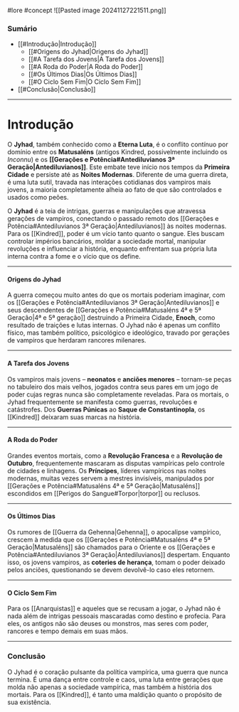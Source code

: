 #lore #concept
![[Pasted image 20241127221511.png]]

### Sumário
- [[#Introdução|Introdução]]
    - [[#Origens do Jyhad|Origens do Jyhad]]
    - [[#A Tarefa dos Jovens|A Tarefa dos Jovens]]
    - [[#A Roda do Poder|A Roda do Poder]]
    - [[#Os Últimos Dias|Os Últimos Dias]]
    - [[#O Ciclo Sem Fim|O Ciclo Sem Fim]]
- [[#Conclusão|Conclusão]]

---
# Introdução

O **Jyhad**, também conhecido como a **Eterna Luta**, é o conflito contínuo por domínio entre os **Matusaléns** (antigos Kindred, possivelmente incluindo os *Inconnu*) e os **[[Gerações e Potência#Antediluvianos 3ª Geração|Antediluvianos]]**. Este embate teve início nos tempos da **Primeira Cidade** e persiste até as **Noites Modernas**. Diferente de uma guerra direta, é uma luta sutil, travada nas interações cotidianas dos vampiros mais jovens, a maioria completamente alheia ao fato de que são controlados e usados como peões.

O **Jyhad** é a teia de intrigas, guerras e manipulações que atravessa gerações de vampiros, conectando o passado remoto dos [[Gerações e Potência#Antediluvianos 3ª Geração|Antediluvianos]] às noites modernas. Para os [[Kindred]], poder é um vício tanto quanto o sangue. Eles buscam controlar impérios bancários, moldar a sociedade mortal, manipular revoluções e influenciar a história, enquanto enfrentam sua própria luta interna contra a fome e o vício que os define.

---
#### **Origens do Jyhad**

A guerra começou muito antes do que os mortais poderiam imaginar, com os [[Gerações e Potência#Antediluvianos 3ª Geração|Antediluvianos]] e seus descendentes de [[Gerações e Potência#Matusaléns 4ª e 5ª Geração|4ª e 5ª geração]] destruindo a Primeira Cidade, **Enoch**, como resultado de traições e lutas internas. O Jyhad não é apenas um conflito físico, mas também político, psicológico e ideológico, travado por gerações de vampiros que herdaram rancores milenares.

---
#### **A Tarefa dos Jovens**

Os vampiros mais jovens – **neonatos** e **anciões menores** – tornam-se peças no tabuleiro dos mais velhos, jogados contra seus pares em um jogo de poder cujas regras nunca são completamente reveladas. Para os mortais, o Jyhad frequentemente se manifesta como guerras, revoluções e catástrofes. Dos **Guerras Púnicas** ao **Saque de Constantinopla**, os [[Kindred]] deixaram suas marcas na história.

---

#### **A Roda do Poder**

Grandes eventos mortais, como a **Revolução Francesa** e a **Revolução de Outubro**, frequentemente mascaram as disputas vampíricas pelo controle de cidades e linhagens. Os **Príncipes**, líderes vampíricos nas noites modernas, muitas vezes servem a mestres invisíveis, manipulados por [[Gerações e Potência#Matusaléns 4ª e 5ª Geração|Matusaléns]] escondidos em [[Perigos do Sangue#Torpor|torpor]] ou reclusos.

---
#### **Os Últimos Dias**

Os rumores de [[Guerra da Gehenna|Gehenna]], o apocalipse vampírico, crescem à medida que os [[Gerações e Potência#Matusaléns 4ª e 5ª Geração|Matusaléns]] são chamados para o Oriente e os [[Gerações e Potência#Antediluvianos 3ª Geração|Antediluvianos]] despertam. Enquanto isso, os jovens vampiros, as **coteries de herança**, tomam o poder deixado pelos anciões, questionando se devem devolvê-lo caso eles retornem.

---
#### **O Ciclo Sem Fim**

Para os [[Anarquistas]] e aqueles que se recusam a jogar, o Jyhad não é nada além de intrigas pessoais mascaradas como destino e profecia. Para eles, os antigos não são deuses ou monstros, mas seres com poder, rancores e tempo demais em suas mãos.

---
### Conclusão

O Jyhad é o coração pulsante da política vampírica, uma guerra que nunca termina. É uma dança entre controle e caos, uma luta entre gerações que molda não apenas a sociedade vampírica, mas também a história dos mortais. Para os [[Kindred]], é tanto uma maldição quanto o propósito de sua existência.